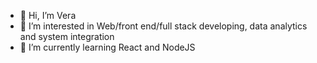 - 👋 Hi, I’m Vera
- 👀 I’m interested in Web/front end/full stack developing, data analytics and system integration
- 🌱 I’m currently learning React and NodeJS


<!---
wtt4477/wtt4477 is a ✨ special ✨ repository because its `README.md` (this file) appears on your GitHub profile.
You can click the Preview link to take a look at your changes.
--->
